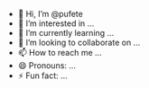 - 👋 Hi, I’m @pufete
- 👀 I’m interested in ...
- 🌱 I’m currently learning ...
- 💞️ I’m looking to collaborate on ...
- 📫 How to reach me ...
- 😄 Pronouns: ...
- ⚡ Fun fact: ...

<!---
pufete/pufete is a ✨ special ✨ repository because its `README.md` (this file) appears on your GitHub profile.
You can click the Preview link to take a look at your changes.
--->
